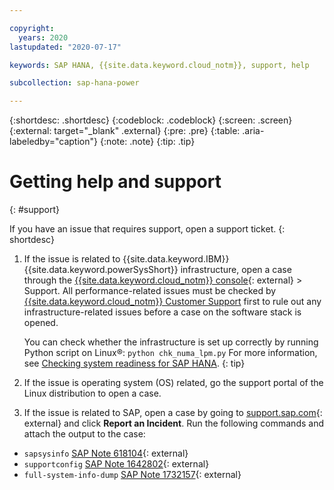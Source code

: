 ```yaml
---

copyright:
  years: 2020
lastupdated: "2020-07-17"

keywords: SAP HANA, {{site.data.keyword.cloud_notm}}, support, help

subcollection: sap-hana-power

---
```


{:shortdesc: .shortdesc}
{:codeblock: .codeblock}
{:screen: .screen}
{:external: target="_blank" .external}
{:pre: .pre}
{:table: .aria-labeledby="caption"}
{:note: .note}
{:tip: .tip}

# Getting help and support
{: #support}

If you have an issue that requires support, open a support ticket.
{: shortdesc}

1. If the issue is related to {{site.data.keyword.IBM}} {{site.data.keyword.powerSysShort}} infrastructure, open a case through the [{{site.data.keyword.cloud_notm}} console](https://cloud.ibm.com){: external} > Support. All performance-related issues must be checked by [{{site.data.keyword.cloud_notm}} Customer Support](/docs/get-support?topic=get-support-getting-customer-support#getting-customer-support) first to rule out any infrastructure-related issues before a case on the software stack is opened.

    You can check whether the infrastructure is set up correctly by running Python script on Linux&reg;: `python chk_numa_lpm.py`
    For more information, see [Checking system readiness for SAP HANA](/docs/sap-hana-power?topic=sap-hana-power-check_system).
    {: tip}

2. If the issue is operating system (OS) related, go the support portal of the Linux distribution to open a case.
3. If the issue is related to SAP, open a case by going to [support.sap.com](https://support.sap.com/en/index.html){: external} and click **Report an Incident**. Run the following commands and attach the output to the case:

  * `sapsysinfo` [SAP Note 618104](https://launchpad.support.sap.com/#/notes/618104){: external}
  * `supportconfig` [SAP Note 1642802](https://launchpad.support.sap.com/#/notes/1642802){: external}
  * `full-system-info-dump` [SAP Note 1732157](https://launchpad.support.sap.com/#/notes/1732157){: external}

